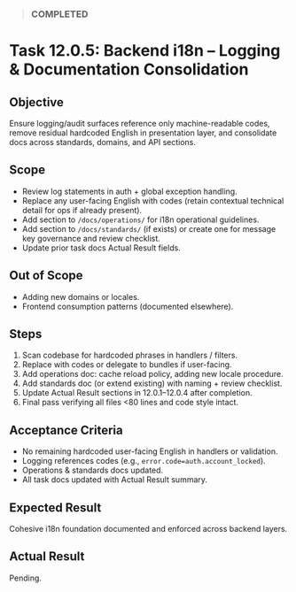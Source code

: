 <!--
File: 12.0.5-backend-i18n-logging-and-documentation-consolidation.md
Purpose: Finalizes initial i18n roll-out by aligning logging and audit usage
with machine codes only, consolidating documentation, and verifying no
hardcoded English remains in handlers. All Rights Reserved.
Arodi Emmanuel
-->

> ### COMPLETED

# Task 12.0.5: Backend i18n – Logging & Documentation Consolidation

## Objective

Ensure logging/audit surfaces reference only machine-readable codes, remove
residual hardcoded English in presentation layer, and consolidate docs across
standards, domains, and API sections.

## Scope

- Review log statements in auth + global exception handling.
- Replace any user-facing English with codes (retain contextual technical detail
  for ops if already present).
- Add section to `/docs/operations/` for i18n operational guidelines.
- Add section to `/docs/standards/` (if exists) or create one for message key
  governance and review checklist.
- Update prior task docs Actual Result fields.

## Out of Scope

- Adding new domains or locales.
- Frontend consumption patterns (documented elsewhere).

## Steps

1. Scan codebase for hardcoded phrases in handlers / filters.
2. Replace with codes or delegate to bundles if user-facing.
3. Add operations doc: cache reload policy, adding new locale procedure.
4. Add standards doc (or extend existing) with naming + review checklist.
5. Update Actual Result sections in 12.0.1–12.0.4 after completion.
6. Final pass verifying all files <80 lines and code style intact.

## Acceptance Criteria

- No remaining hardcoded user-facing English in handlers or validation.
- Logging references codes (e.g., `error.code=auth.account_locked`).
- Operations & standards docs updated.
- All task docs updated with Actual Result summary.

## Expected Result

Cohesive i18n foundation documented and enforced across backend layers.

## Actual Result

Pending.
